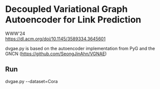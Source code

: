 # Decoupled Variational Graph Autoencoder for Link Prediction

WWW'24  
https://dl.acm.org/doi/10.1145/3589334.3645601

dvgae.py is based on the autoencoder implementation from PyG and the GNCN (https://github.com/SeongJinAhn/VGNAE) 

## Run 
dvgae.py --dataset=Cora  

